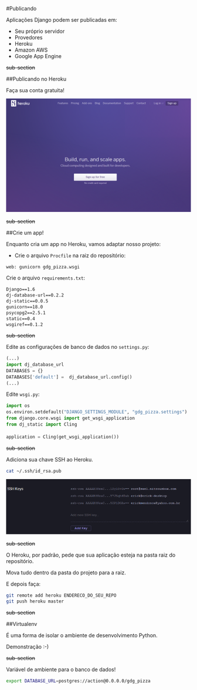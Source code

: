 #Publicando

Aplicações Django podem ser publicadas em:

- Seu próprio servidor
- Provedores
- Heroku
- Amazon AWS
- Google App Engine

~~sub-section~~

##Publicando no Heroku

Faça sua conta gratuita!

![Heroku](./img/heroku.png "Heroku")

~~sub-section~~

##Crie um app!

Enquanto cria um app no Heroku, vamos adaptar nosso projeto:

- Crie o arquivo `Procfile` na raiz do repositório:

```
web: gunicorn gdg_pizza.wsgi
```

Crie o arquivo `requirements.txt`:

```
Django==1.6
dj-database-url==0.2.2
dj-static==0.0.5
gunicorn==18.0
psycopg2==2.5.1
static==0.4
wsgiref==0.1.2
```

~~sub-section~~

Edite  as configurações de banco de dados no `settings.py`:

```python
(...)
import dj_database_url
DATABASES = {}
DATABASES['default'] =  dj_database_url.config()
(...)
```

Edite `wsgi.py`:

```python
import os
os.environ.setdefault("DJANGO_SETTINGS_MODULE", "gdg_pizza.settings")
from django.core.wsgi import get_wsgi_application
from dj_static import Cling

application = Cling(get_wsgi_application())
```

~~sub-section~~

Adiciona sua chave SSH ao Heroku.

```bash
cat ~/.ssh/id_rsa.pub
```

![SSH](./img/ssh_key.png "SSH")

~~sub-section~~

O Heroku, por padrão, pede que sua aplicação esteja na pasta raiz do repositório.

Mova tudo dentro da pasta do projeto para a raiz.

E depois faça:

```bash
git remote add heroku ENDERECO_DO_SEU_REPO
git push heroku master
```

~~sub-section~~

##Virtualenv

É uma forma de isolar o ambiente de desenvolvimento Python.

Demonstração :-)

~~sub-section~~

Variável de ambiente para o banco de dados!

```bash
export DATABASE_URL=postgres://action@0.0.0.0/gdg_pizza
```